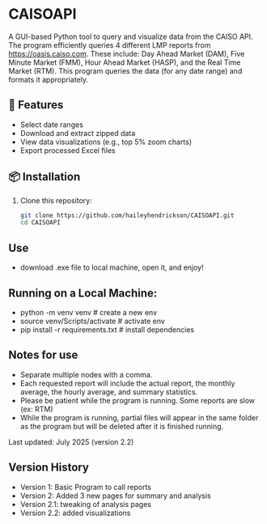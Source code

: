# CAISOAPI

A GUI-based Python tool to query and visualize data from the CAISO API. The program efficiently queries 4 different LMP reports from https://oasis.caiso.com. These include: Day Ahead Market (DAM), Five Minute Market (FMM), Hour Ahead Market (HASP), and the Real Time Market (RTM). This program queries the data (for any date range) and formats it appropriately.  

## 🔧 Features
- Select date ranges
- Download and extract zipped data
- View data visualizations (e.g., top 5% zoom charts)
- Export processed Excel files

## 📦 Installation

1. Clone this repository:
   ```bash
   git clone https://github.com/haileyhendrickson/CAISOAPI.git
   cd CAISOAPI

## Use
- download .exe file to local machine, open it, and enjoy!

## Running on a Local Machine:
- python -m venv venv  # create a new env
- source venv/Scripts/activate  # activate env
- pip install -r requirements.txt  # install dependencies


## Notes for use 
- Separate multiple nodes with a comma. 
- Each requested report will include the actual report, the monthly average, the hourly average, and summary statistics.  
- Please be patient while the program is running. Some reports are slow (ex: RTM) 
- While the program is running, partial files will appear in the same folder as the program but will be deleted after it is finished running. 

Last updated: July 2025 (version 2.2) 

## Version History 
- Version 1: Basic Program to call reports 
- Version 2: Added 3 new pages for summary and analysis 
- Version 2.1: tweaking of analysis pages 
- Version 2.2: added visualizations 

